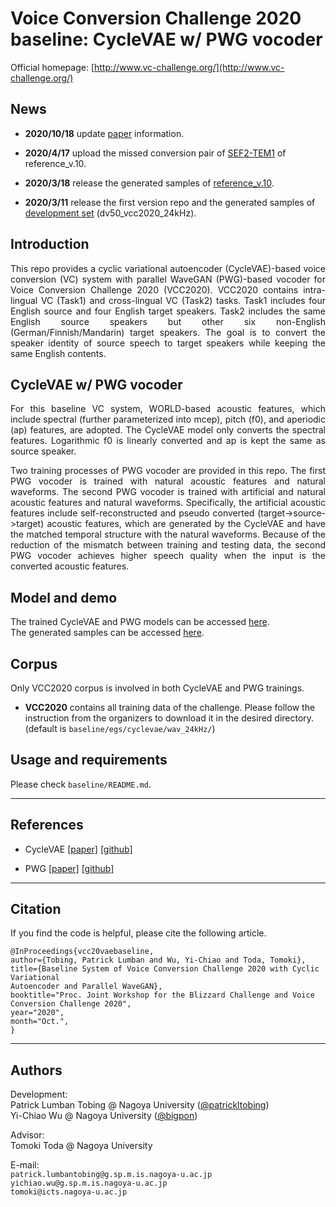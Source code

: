 # Voice Conversion Challenge 2020 baseline: CycleVAE w/ PWG vocoder

Official homepage: [http://www.vc-challenge.org/](http://www.vc-challenge.org/)

## News
- **2020/10/18** update [paper](https://www.isca-speech.org/archive/VCC_BC_2020/pdfs/VCC2020_paper_26.pdf) information.

- **2020/4/17** upload the missed conversion pair of [SEF2-TEM1](https://drive.google.com/drive/folders/1EjBTuqS9R1GMoCaEpqaJRGs4QoM-gSDK) of reference_v.10.

- **2020/3/18** release the generated samples of [reference_v.10](https://drive.google.com/open?id=1tboF-XCDlrxrB6CxUt9rojXRwc5K-LVv).

- **2020/3/11** release the first version repo and the generated samples of [development set](https://drive.google.com/open?id=10zCNAndVid1n184qXgWqfm6bOLcW2NAi) (dv50_vcc2020_24kHz).

## Introduction

<p align="justify"> 
This repo provides a cyclic variational autoencoder (CycleVAE)-based voice conversion (VC) system with parallel WaveGAN (PWG)-based vocoder for Voice Conversion Challenge 2020 (VCC2020). VCC2020 contains intra-lingual VC (Task1) and cross-lingual VC (Task2) tasks. Task1 includes four English source and four English target speakers. Task2 includes the same English source speakers but other six non-English (German/Finnish/Mandarin) target speakers. The goal is to convert the speaker identity of source speech to target speakers while keeping the same English contents. 
</p>

## CycleVAE w/ PWG vocoder

<p align="justify"> 
For this baseline VC system, WORLD-based acoustic features, which include spectral (further parameterized into mcep), pitch (f0), and aperiodic (ap) features, are adopted. The CycleVAE model only converts the spectral features. Logarithmic f0 is linearly converted and ap is kept the same as source speaker. 
</p>

<p align="justify"> 
Two training processes of PWG vocoder are provided in this repo. The first PWG vocoder is trained with natural acoustic features and natural waveforms. The second PWG vocoder is trained with artificial and natural acoustic features and natural waveforms. Specifically, the artificial acoustic features include self-reconstructed and pseudo converted (target->source->target) acoustic features, which are generated by the CycleVAE and have the matched temporal structure with the natural waveforms. Because of the reduction of the mismatch between training and testing data, the second PWG vocoder achieves higher speech quality when the input is the converted acoustic features.
</p>  

## Model and demo 

The trained CycleVAE and PWG models can be accessed [here](https://drive.google.com/drive/folders/1OLdzE6rX_UBtlyUh0XDVCbz28xPFcpxz?usp=sharing).  
The generated samples can be accessed [here](https://drive.google.com/drive/folders/1DD7IVLDCPHi7S8flgLvzx-YPCR7GACzV?usp=sharing).


## Corpus

Only VCC2020 corpus is involved in both CycleVAE and PWG trainings.

- **VCC2020** contains all training data of the challenge. Please follow the instruction from the organizers to download it in the desired directory. (default is `baseline/egs/cyclevae/wav_24kHz/`)

## Usage and requirements

Please check `baseline/README.md`.


---
## References

* CycleVAE [[paper]](https://www.isca-speech.org/archive/Interspeech_2019/pdfs/2307.pdf) [[github]](https://github.com/patrickltobing/cyclevae-vc)

* PWG [[paper]](https://arxiv.org/abs/1910.11480) [[github]](https://github.com/kan-bayashi/ParallelWaveGAN)


---
## Citation

If you find the code is helpful, please cite the following article.

```
@InProceedings{vcc20vaebaseline,
author={Tobing, Patrick Lumban and Wu, Yi-Chiao and Toda, Tomoki},
title={Baseline System of Voice Conversion Challenge 2020 with Cyclic Variational
Autoencoder and Parallel WaveGAN},
booktitle="Proc. Joint Workshop for the Blizzard Challenge and Voice Conversion Challenge 2020",
year="2020",
month="Oct.",
}
```

---
## Authors

Development:   
Patrick Lumban Tobing @ Nagoya University ([@patrickltobing](https://github.com/patrickltobing))  
Yi-Chiao Wu @ Nagoya University ([@bigpon](https://github.com/bigpon))  

Advisor:  
Tomoki Toda @ Nagoya University

E-mail:  
`patrick.lumbantobing@g.sp.m.is.nagoya-u.ac.jp`  
`yichiao.wu@g.sp.m.is.nagoya-u.ac.jp`  
`tomoki@icts.nagoya-u.ac.jp`

